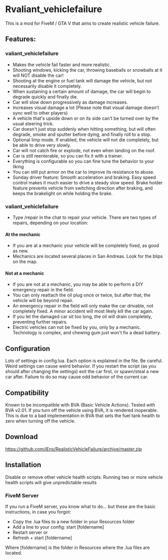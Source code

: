 ﻿# Rvaliant_vehiclefailure

This is a mod for FiveM / GTA V that aims to create realistic vehicle failure.

## Features:
### valiant_vehiclefailure
* Makes the vehicle fail faster and more realistic.
* Shooting windows, kicking the car, throwing baseballs or snowballs at it will NOT disable the car!
* Shooting at the engine or fuel tank will damage the vehicle, but not necessarily disable it completely.
* When sustaining a certain amount of damage, the car will begin to degrade quickly and finally die.
* Car will slow down progressively as damage increases.
* Increases visual damage a lot  (Please note that visual damage doesn’t sync well to other players)
* A vehicle that's upside down or on its side can't be turned over by the usual steering trick.
* Car doesn't just stop suddenly when hitting something, but will often degrade, smoke and sputter before dying, and finally roll to a stop.
* Optional limp mode. If enabled, the vehicle will not die completely, but be able to drive very slowly.
* Car will not catch fire or explode, not even when landing on the roof.
* Car is still reenterable, so you can fix it with a trainer.
* Everything is configurable so you can fine tune the behavior to your liking
* You can still put armor on the car to improve its resistance to abuse.
* Sunday driver feature: Smooth acceleration and braking. Easy speed control makes it much easier to drive a steady slow speed. Brake holder feature prevents vehicle from switching direction after braking, and keeps the brakelight on while holding the brake.

### valiant_vehiclefailure
* Type /repair in the chat to repair your vehicle. There are two types of repairs, depending on your location:
#### At the mechanic
* If you are at a mechanic your vehicle will be completely fixed, as good as new.
* Mechanics are located several places in San Andreas. Look for the blips on the map.
#### Not at a mechanic
* If you are not at a mechanic, you may be able to perform a DIY emergency repair in the field.
* You can only reattach the oil plug once or twice, but after that, the vehicle will be beyond repair.
* An emergency repair in the field will only make the car drivable, not completely fixed. A minor accident will most likely kill the car again.
* If you let the damaged car sit too long, the oil will drain completely, preventing further repairs.
* Electric vehicles can not be fixed by you, only by a mechanic. Technology is complex, and chewing gum just won't fix a dead battery.

## Configuration

Lots of settings in config.lua.
Each option is explained in the file.
Be careful. Weird settings can cause weird behavior.
If you restart the script (as you should after changing the settings) exit the car first, or spawn/steal a new car after. Failure to do so may cause odd behavior of the current car.

## Compatibility
Known to be incompatible with BVA (Basic Vehicle Actions). Tested with BVA v2.01. If you turn off the vehicle using BVA, it is rendered inoperable. This is due to a bad implementation in BVA that sets the fuel tank health to zero when turning off the vehicle.

## Download

https://github.com/iEns/RealisticVehicleFailure/archive/master.zip

## Installation

Disable or remove other vehicle health scripts. Running two or more vehicle health scripts will give unpredictable results 

### FiveM Server

If you run a FiveM server, you know what to do... but these are the basic instructions, in case you forgot:

* Copy the .lua files to a new folder in your Resources folder
* Add a line to your config: start [foldername]
* Restart server or
* Refresh + start [foldername]

Where [foldername] is the folder in Resources where the .lua files are located.